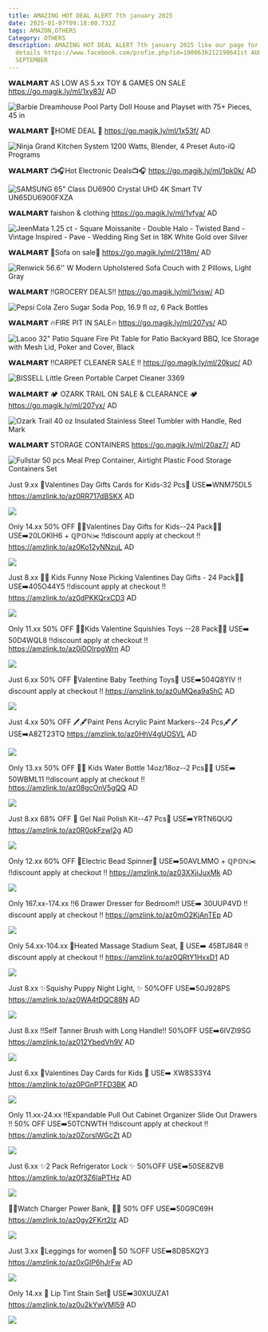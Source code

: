 ```yaml
---
title: AMAZING HOT DEAL ALERT 7th january 2025
date: 2025-01-07T09:18:00.732Z
tags: AMAZON,OTHERS
Category: OTHERS
description: AMAZING HOT DEAL ALERT 7th january 2025 like our page for more
  details https://www.facebook.com/profie.php?id=1000636212198641st AUGUST9th
  SEPTEMBER
---
```

𝗪𝗔𝗟𝗠𝗔𝗥𝗧 
AS LOW AS  5.xx 
TOY & GAMES ON SALE
https://go.magik.ly/ml/1xy83/
AD

<!--StartFragment-->

![Barbie Dreamhouse Pool Party Doll House and Playset with 75+ Pieces, 45 in](https://i5.walmartimages.com/asr/bd27c88d-066e-45fd-a6bd-36c696c21eeb.9084a55f57f331aa915295b1a9e475a6.jpeg?odnHeight=2000&odnWidth=2000&odnBg=FFFFFF)

<!--EndFragment-->

𝗪𝗔𝗟𝗠𝗔𝗥𝗧 
🌟HOME DEAL 🌟
https://go.magik.ly/ml/1x53f/
AD

<!--StartFragment-->

![Ninja Grand Kitchen System 1200 Watts, Blender, 4 Preset Auto-iQ Programs](https://i5.walmartimages.com/seo/NINJA-GRAND-KITCHSYS_e3ab53b8-6347-4359-9060-69fb3d278a49.3dee036b5473e8025ef98cebc5ab31f2.png?odnHeight=2000&odnWidth=2000&odnBg=FFFFFF)

<!--EndFragment-->

𝗪𝗔𝗟𝗠𝗔𝗥𝗧 
📺🎧Hot Electronic Deals📺🎧
https://go.magik.ly/ml/1pk0k/
AD

<!--StartFragment-->

![SAMSUNG 65” Class DU6900 Crystal UHD 4K Smart TV UN65DU6900FXZA](https://i5.walmartimages.com/seo/SAMSUNG-65-Class-DU6900-Crystal-UHD-4K-Smart-TV-UN65DU6900FXZA_76dee158-ffd0-4079-a123-3e5fddf78b2f.6719440f3a664032aa339e2f7841256a.jpeg?odnHeight=2000&odnWidth=2000&odnBg=FFFFFF)

<!--EndFragment-->

𝗪𝗔𝗟𝗠𝗔𝗥𝗧 
faishon & clothing 
https://go.magik.ly/ml/1yfya/
AD

<!--StartFragment-->

![JeenMata 1.25 ct - Square Moissanite - Double Halo - Twisted Band - Vintage Inspired - Pave - Wedding Ring Set in 18K White Gold over Silver](https://i5.walmartimages.com/seo/1-25-ct-Square-Moissanite-Double-Halo-Twisted-Band-Vintage-Inspired-Pave-Wedding-Ring-Set-in-18K-White-Gold-over-Silver_5dfcba8d-73b9-4992-a701-e5ed813e8274.9cce9461b1a0d2387013a9a025259391.jpeg?odnHeight=2000&odnWidth=2000&odnBg=FFFFFF)

<!--EndFragment-->

𝗪𝗔𝗟𝗠𝗔𝗥𝗧 
🌟Sofa on sale🌟
https://go.magik.ly/ml/2118m/
AD

<!--StartFragment-->

![Renwick 56.6'' W Modern Upholstered Sofa Couch with 2 Pillows, Light Gray](https://i5.walmartimages.com/seo/Easyfashion-56-6-W-Modern-Upholstered-Sofa-Couch-with-2-Pillows-Light-Gray_ba138190-4ebe-4663-9041-93da555371ba.05783d5a0773c1f129a2c3218eed794f.png?odnHeight=2000&odnWidth=2000&odnBg=FFFFFF)

<!--EndFragment-->

𝗪𝗔𝗟𝗠𝗔𝗥𝗧 
‼️GROCERY DEALS‼️
https://go.magik.ly/ml/1visw/
AD

<!--StartFragment-->

![Pepsi Cola Zero Sugar Soda Pop, 16.9 fl oz, 6 Pack Bottles](https://i5.walmartimages.com/seo/Pepsi-Cola-Zero-Sugar-Soda-Pop-16-9-fl-oz-6-Pack-Bottles_21ed79e1-3ab9-472f-b0e8-70a1eacc645f.c03d425b63c833f78aa38fe21c50d9e0.jpeg?odnHeight=2000&odnWidth=2000&odnBg=FFFFFF)

<!--EndFragment-->

𝗪𝗔𝗟𝗠𝗔𝗥𝗧 
🔥FIRE PIT IN SALE🔥
https://go.magik.ly/ml/207ys/
AD

<!--StartFragment-->

![Lacoo 32" Patio Square Fire Pit Table for Patio Backyard BBQ, Ice Storage with Mesh Lid, Poker and Cover, Black](https://i5.walmartimages.com/seo/Lacoo-32-Patio-Square-Fire-Pit-Table-for-Patio-Backyard-BBQ-Ice-Storage-with-Mesh-Lid-Poker-and-Cover-Black_4347fa3c-0ae1-4041-bd66-5fb5fca692ad.3f2fedb5e691738deb7afc43bc904cca.jpeg?odnHeight=2000&odnWidth=2000&odnBg=FFFFFF)

<!--EndFragment-->

𝗪𝗔𝗟𝗠𝗔𝗥𝗧 
‼️CARPET CLEANER SALE ‼️
https://go.magik.ly/ml/20kuc/
AD

<!--StartFragment-->

![BISSELL Little Green Portable Carpet Cleaner 3369](https://i5.walmartimages.com/seo/BISSELL-Little-Green-Portable-Carpet-Cleaner-3369_ffe49fb5-a904-4a41-946a-8e7d15ec4c5b.7769dd5c479a9d71f0d2d4521d5589cf.jpeg?odnHeight=2000&odnWidth=2000&odnBg=FFFFFF)

<!--EndFragment-->

𝗪𝗔𝗟𝗠𝗔𝗥𝗧
🏕️ OZARK TRAIL ON SALE & CLEARANCE 🏕️
https://go.magik.ly/ml/207yx/
AD

<!--StartFragment-->

![Ozark Trail 40 oz Insulated Stainless Steel Tumbler with Handle, Red Mark](https://i5.walmartimages.com/seo/Ozark-Trail-40-Oz-Insulated-Stainless-Steel-Tumbler-With-Handle-Red-Mark_230d33f8-e456-432e-b65f-6ab381189cc7.4f25b63a6080291e7cc5f9ae2709f178.jpeg?odnHeight=2000&odnWidth=2000&odnBg=FFFFFF)

<!--EndFragment-->

𝗪𝗔𝗟𝗠𝗔𝗥𝗧 
STORAGE CONTAINERS 
https://go.magik.ly/ml/20az7/
AD

<!--StartFragment-->

![Fullstar 50 pcs Meal Prep Container, Airtight Plastic Food Storage Containers Set](https://i5.walmartimages.com/seo/Fullstar-50-pcs-Meal-Prep-Container-Food-Storage-Containers-Set-BPA-Free-Airtight-Plastic-Lunch-With-Lids-Pantry-Kitchen-Organization-Marker-Labels_d3655db3-83e0-49d9-a206-420d7b4ae49d.9ce65ba3603c508672f978c4a576d907.jpeg?odnHeight=2000&odnWidth=2000&odnBg=FFFFFF)

<!--EndFragment-->

Just 9.xx
💞Valentines Day Gifts Cards for Kids-32 Pcs💞
USE➡️WNM75DL5
https://amzlink.to/az0RR717dBSKX
AD

<!--StartFragment-->

![](https://m.media-amazon.com/images/I/81MTNs80PQL._AC_SL1500_.jpg)

<!--EndFragment-->

Only 14.xx
50% OFF 
💞💞Valentines Day Gifts for Kids--24 Pack💞💞
USE➡️20LOKIH6 + ℚℙ𝕆ℕ✂️
‼️discount apply at checkout ‼️
https://amzlink.to/az0Ko12yNNzuL
AD

<!--StartFragment-->

![](https://m.media-amazon.com/images/I/8166gAImEOL._AC_SL1500_.jpg)

<!--EndFragment-->

Just 8.xx
💖💖 Kids Funny Nose Picking Valentines Day Gifts - 24 Pack💖💖
USE➡️405O44Y5
‼️discount apply at checkout ‼️
https://amzlink.to/az0dPKKQrxCD3
AD

<!--StartFragment-->

![](https://m.media-amazon.com/images/I/81wl8I9TwgL._AC_SL1500_.jpg)

<!--EndFragment-->

Only 11.xx
50% OFF 
💞💞Kids Valentine Squishies Toys --28 Pack💞💞
USE➡️ 50D4WQL8
‼️discount apply at checkout ‼️
https://amzlink.to/az0i0OIrpgWrn
AD

<!--StartFragment-->

![](https://m.media-amazon.com/images/I/816Y6gjNIzL._AC_SL1500_.jpg)

<!--EndFragment-->

Just 6.xx
50% OFF 
💖Valentine Baby Teething Toys💖
USE➡️504Q8YIV
‼️discount apply at checkout ‼️
https://amzlink.to/az0uMQea9a5hC
AD

<!--StartFragment-->

![](https://m.media-amazon.com/images/I/71QOp1E-bRL._SL1500_.jpg)

<!--EndFragment-->

Just 4.xx
50% OFF 
🖊️🖋️Paint Pens Acrylic Paint Markers--24 Pcs🖋️🖊️
USE➡️A8ZT23TQ 
https://amzlink.to/az0HhV4gUOSVL
AD

<!--StartFragment-->

![](https://m.media-amazon.com/images/I/81osHaCC+oL._AC_SL1500_.jpg)

<!--EndFragment-->

Only 13.xx
50% OFF
🌸🌸 Kids Water Bottle 14oz/18oz--2 Pcs🌸🌸
USE➡️ 50WBML11 
‼️discount apply at checkout ‼️
https://amzlink.to/az08gcOnV5gQQ
AD

<!--StartFragment-->

![](https://m.media-amazon.com/images/I/71vly7jMAUL._AC_SL1500_.jpg)

<!--EndFragment-->

Just 8.xx
68% OFF
💅 Gel Nail Polish Kit--47 Pcs💅
USE➡️YRTN6QUQ 
https://amzlink.to/az0R0okFzwI2g
AD

<!--StartFragment-->

![](https://m.media-amazon.com/images/I/81YiTT85T2L._SL1500_.jpg)

<!--EndFragment-->

Only 12.xx
60% OFF 
💞Electric Bead Spinner💞
USE➡️50AVLMMO + ℚℙ𝕆ℕ✂️
‼️discount apply at checkout ‼️
https://amzlink.to/az03XXjiJuxMk
AD

<!--StartFragment-->

![](https://m.media-amazon.com/images/I/81jBXchL5sL._AC_SL1500_.jpg)

<!--EndFragment-->

Only 167.xx-174.xx
‼️6 Drawer Dresser for Bedroom‼️
USE➡️ 30UUP4VD
‼️discount apply at checkout ‼️
https://amzlink.to/az0mO2KjAnTEp
AD

<!--StartFragment-->

![](https://m.media-amazon.com/images/I/91oCWIY4fYL._AC_SL1500_.jpg)

<!--EndFragment-->

Only 54.xx-104.xx
🌟Heated Massage Stadium Seat, 🌟
USE➡️ 45BTJ84R
‼️discount apply at checkout ‼️
https://amzlink.to/az0QRtY1HxxD1
AD

<!--StartFragment-->

![](https://m.media-amazon.com/images/I/81z39+AqgRL._AC_SL1500_.jpg)

<!--EndFragment-->

Just 8.xx
✨Squishy Puppy Night Light, ✨
50%OFF
USE➡️50J928PS
https://amzlink.to/az0WA4tDQC88N
AD

<!--StartFragment-->

![](https://m.media-amazon.com/images/I/51CC468t29L._AC_SL1200_.jpg)

<!--EndFragment-->

Just 8.xx
‼️Self Tanner Brush with Long Handle‼️
50%OFF
USE➡️6IVZI9SG
https://amzlink.to/az012YbedVh9V
AD

<!--StartFragment-->

![](https://m.media-amazon.com/images/I/714g6jVE6UL._SL1500_.jpg)

<!--EndFragment-->

Just 6.xx
💖Valentines Day Cards for Kids 💖
USE➡️ XW8S33Y4
https://amzlink.to/az0PGnPTFD3BK
AD

<!--StartFragment-->

![](https://m.media-amazon.com/images/I/81pjcrzYHPL._AC_SL1500_.jpg)

<!--EndFragment-->

Only 11.xx-24.xx
‼️Expandable Pull Out Cabinet Organizer  Slide Out Drawers ‼️
50% OFF
USE➡️50TCNWTH
‼️discount apply at checkout ‼️
https://amzlink.to/az0ZorslWGcZt
AD

<!--StartFragment-->

![](https://m.media-amazon.com/images/I/81bKOYnsfQL._AC_SL1500_.jpg)

<!--EndFragment-->

Just 6.xx
✨2 Pack Refrigerator Lock ✨
50%OFF
USE➡️50SE8ZVB
https://amzlink.to/az0f3Z6laPTHz
AD

<!--StartFragment-->

![](https://m.media-amazon.com/images/I/71jZc8sXtcL._AC_SL1500_.jpg)

<!--EndFragment-->

🔌🔌Watch Charger Power Bank, 🔌🔌
50% OFF
USE➡️50G9C69H
https://amzlink.to/az0gy2FKrt2Iz
AD

<!--StartFragment-->

![](https://m.media-amazon.com/images/I/61xqAjIFH2L._AC_SL1500_.jpg)

<!--EndFragment-->

Just 3.xx
👖Leggings for women👖
 50 %OFF
USE➡️8DB5XQY3
https://amzlink.to/az0xGIP6hJrFw
AD

<!--StartFragment-->

![](https://m.media-amazon.com/images/I/61PrRos2fvL._AC_SX679_.jpg)

<!--EndFragment-->

Only 14.xx
💄 Lip Tint Stain Set💄
USE➡️30XUUZA1
https://amzlink.to/az0u2kYwVMl59
AD

<!--StartFragment-->

![](https://m.media-amazon.com/images/I/718BnjZe76L._SL1500_.jpg)

<!--EndFragment-->
